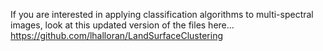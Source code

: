 If you are interested in applying classification algorithms to multi-spectral images, look at this updated version of the files here...
https://github.com/lhalloran/LandSurfaceClustering
